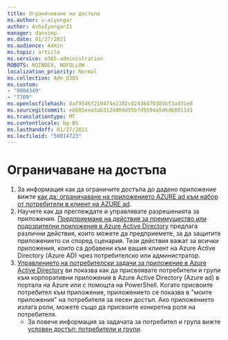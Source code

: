 ```yaml
---
title: Ограничаване на достъпа
ms.author: v-aiyengar
author: AshaIyengar21
manager: dansimp
ms.date: 01/27/2021
ms.audience: Admin
ms.topic: article
ms.service: o365-administration
ROBOTS: NOINDEX, NOFOLLOW
localization_priority: Normal
ms.collection: Adm_O365
ms.custom:
- "9004349"
- "7769"
ms.openlocfilehash: 8af9546f219474e2382cd2436470385bf3ad31e8
ms.sourcegitcommit: eb685eea3ab312d404d55bfd5594a5d6d68811d1
ms.translationtype: MT
ms.contentlocale: bg-BG
ms.lasthandoff: 01/27/2021
ms.locfileid: "50014723"
---
```

# <a name="restricting-access"></a>Ограничаване на достъпа

1. За информация как да ограничите достъпа до дадено приложение вижте [как да: ограничаване на приложението AZURE ad към набор от потребители в клиент на AZURE ad](https://docs.microsoft.com/azure/active-directory/develop/howto-restrict-your-app-to-a-set-of-users).
1. Научете как да преглеждате и управлявате разрешенията за приложения. [Предприемане на действия за преимущество или подозрителни приложения в Azure Active Directory](https://docs.microsoft.com/azure/active-directory/manage-apps/manage-application-permissions#control-access-to-an-application) предлага различни действия, които можете да предприемете, за да защитите приложението си според сценария. Тези действия важат за всички приложения, които са добавени към вашия клиент на Azure Active Directory (Azure AD) чрез потребителско или администратор.
1. [Управлението на потребителски задачи за приложение в Azure Active Directory](https://docs.microsoft.com/azure/active-directory/manage-apps/assign-user-or-group-access-portal#configure-an-application-to-require-user-assignment) ви показва как да присвоявате потребители и групи към корпоративни приложения в Azure Active Directory (Azure ad) в портала на Azure или с помощта на PowerShell. Когато присвоите потребител към приложение, приложението се показва в "моите приложения" на потребителя за лесен достъп. Ако приложението излага роли, можете също да присвоите конкретна роля на потребителя.
    - За повече информация за задачата за потребител и група вижте [условен достъп: потребители и групи](https://docs.microsoft.com/azure/active-directory/conditional-access/concept-conditional-access-users-groups).
